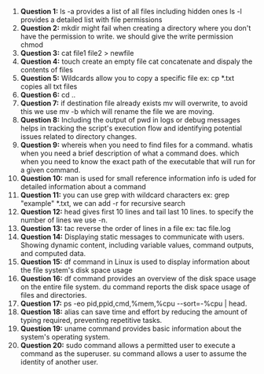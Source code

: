1. **Question 1:**
ls -a provides a list of all files including hidden ones
ls -l provides a detailed list with file permissions
2. **Question 2:**
mkdir might fail when creating a directory where you don't have the permission to write. we should give the write permission chmod
3. **Question 3:**
cat file1 file2 > newfile
4. **Question 4:**
touch create an empty file 
cat concatenate and dispaly the contents of files
5. **Question 5:**
Wildcards allow you to copy a specific file ex: cp *.txt  copies all txt files
6. **Question 6:**
cd ..
7. **Question 7:**
if destination file already exists mv will overwrite, to avoid this we use mv -b which will rename the file we are moving.
8. **Question 8:**
Including the output of pwd in logs or debug messages helps in tracking the script's execution flow and identifying potential issues related to directory changes.
9. **Question 9:**
whereis when you need to find files for a command.
whatis when you need a brief description of what a command does.
which when you need to know the exact path of the executable that will run for a given command.
10. **Question 10:**
man is used for small reference information 
info is uded for detailed information about a command
11. **Question 11:**
you can use grep with wildcard characters ex: grep "example" *.txt, we can add -r for recursive search
12. **Question 12:**
head gives first 10 lines and tail last 10 lines.
to specify the number of lines we use -n.
13. **Question 13:**
tac reverse the order of lines in a file ex: tac file.log
14. **Question 14:**
Displaying static messages to communicate with users.
Showing dynamic content, including variable values, command outputs, and computed data.
15. **Question 15:**
df command in Linux is used to display information about the file system's disk space usage
16. **Question 16:**
df command provides an overview of the disk space usage on the entire file system.
du command reports the disk space usage of files and directories.
17. **Question 17:**
ps -eo pid,ppid,cmd,%mem,%cpu --sort=-%cpu | head.
18. **Question 18:**
alias can save time and effort by reducing the amount of typing required, preventing repetitive tasks.
19. **Question 19:**
uname command provides basic information about the system's operating system. 
20. **Question 20:**
sudo command allows a permitted user to execute a command as the superuser.
su command allows a user to assume the identity of another user.
